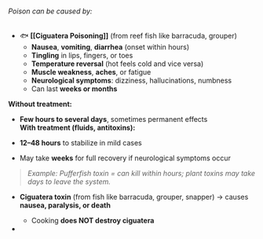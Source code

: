 
###### Poison can be caused by:
- 🐟 **[[Ciguatera Poisoning]]** (from reef fish like barracuda, grouper)
	- **Nausea**, **vomiting**, **diarrhea** (onset within hours)
    - **Tingling** in lips, fingers, or toes
    - **Temperature reversal** (hot feels cold and vice versa)
    - **Muscle weakness**, **aches**, or fatigue
    - **Neurological symptoms**: dizziness, hallucinations, numbness
    - Can last **weeks or months**




**Without treatment:**

- **Few hours to several days**, sometimes permanent effects  
    **With treatment (fluids, antitoxins):**
    
- **12–48 hours** to stabilize in mild cases
    
- May take **weeks** for full recovery if neurological symptoms occur
    

> _Example: Pufferfish toxin = can kill within hours; plant toxins may take days to leave the system._





- **Ciguatera toxin** (from fish like barracuda, grouper, snapper) → causes **nausea, paralysis, or death**
        
    - Cooking **does NOT destroy ciguatera**
- 